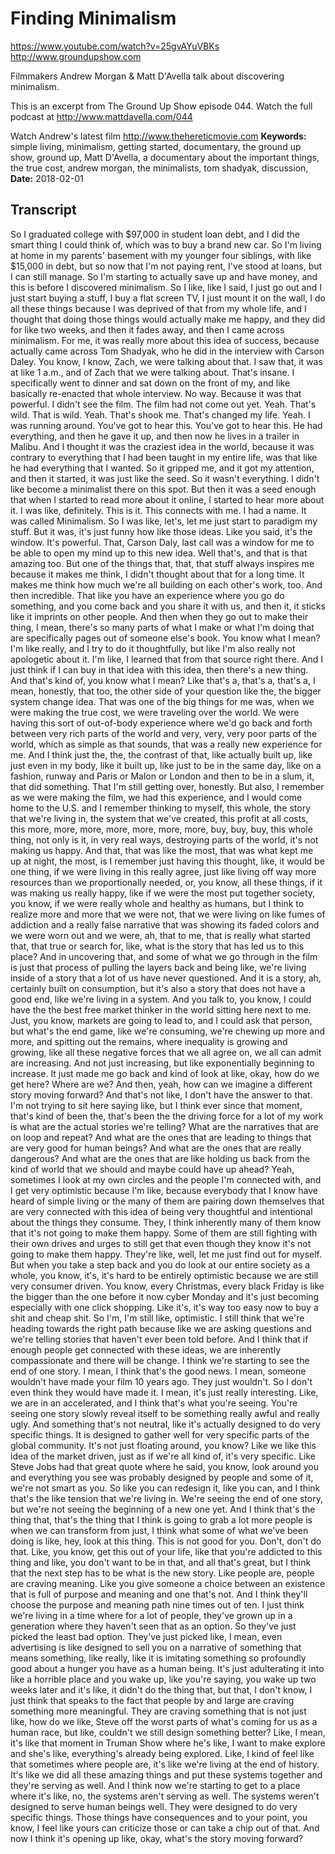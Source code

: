 # Finding Minimalism
https://www.youtube.com/watch?v=25gvAYuVBKs
http://www.groundupshow.com

Filmmakers Andrew Morgan & Matt D'Avella talk about discovering minimalism.

This is an excerpt from The Ground Up Show episode 044. Watch the full podcast at http://www.mattdavella.com/044

Watch Andrew's latest film http://www.thehereticmovie.com
**Keywords:** simple living, minimalism, getting started, documentary, the ground up show, ground up, Matt D'Avella, a documentary about the important things, the true cost, andrew morgan, the minimalists, tom shadyak, discussion, 
**Date:** 2018-02-01

## Transcript
 So I graduated college with $97,000 in student loan debt, and I did the smart thing I could think of, which was to buy a brand new car. So I'm living at home in my parents' basement with my younger four siblings, with like $15,000 in debt, but so now that I'm not paying rent, I've stood at loans, but I can still manage. So I'm starting to actually save up and have money, and this is before I discovered minimalism. So I like, like I said, I just go out and I just start buying a stuff, I buy a flat screen TV, I just mount it on the wall, I do all these things because I was deprived of that from my whole life, and I thought that doing those things would actually make me happy, and they did for like two weeks, and then it fades away, and then I came across minimalism. For me, it was really more about this idea of success, because actually came across Tom Shadyak, who he did in the interview with Carson Daley. You know, I know, Zach, we were talking about that. I saw that, it was at like 1 a.m., and of Zach that we were talking about. That's insane. I specifically went to dinner and sat down on the front of my, and like basically re-enacted that whole interview. No way. Because it was that powerful. I didn't see the film. The film had not come out yet. Yeah. That's wild. That is wild. Yeah. That's shook me. That's changed my life. Yeah. I was running around. You've got to hear this. You've got to hear this. He had everything, and then he gave it up, and then now he lives in a trailer in Malibu. And I thought it was the craziest idea in the world, because it was contrary to everything that I had been taught in my entire life, was that like he had everything that I wanted. So it gripped me, and it got my attention, and then it started, it was just like the seed. So it wasn't everything. I didn't like become a minimalist there on this spot. But then it was a seed enough that when I started to read more about it online, I started to hear more about it. I was like, definitely. This is it. This connects with me. I had a name. It was called Minimalism. So I was like, let's, let me just start to paradigm my stuff. But it was, it's just funny how like those ideas. Like you said, it's the window. It's powerful. That, Carson Daly, last call was a window for me to be able to open my mind up to this new idea. Well that's, and that is that amazing too. But one of the things that, that, that stuff always inspires me because it makes me think, I didn't thought about that for a long time. It makes me think how much we're all building on each other's work, too. And then incredible. That like you have an experience where you go do something, and you come back and you share it with us, and then it, it sticks like it imprints on other people. And then when they go out to make their thing, I mean, there's so many parts of what I make or what I'm doing that are specifically pages out of someone else's book. You know what I mean? I'm like really, and I try to do it thoughtfully, but like I'm also really not apologetic about it. I'm like, I learned that from that source right there. And I just think if I can buy in that idea with this idea, then there's a new thing. And that's kind of, you know what I mean? Like that's a, that's a, that's a, I mean, honestly, that too, the other side of your question like the, the bigger system change idea. That was one of the big things for me was, when we were making the true cost, we were traveling over the world. We were having this sort of out-of-body experience where we'd go back and forth between very rich parts of the world and very, very, very poor parts of the world, which as simple as that sounds, that was a really new experience for me. And I think just the, the, the contrast of that, like actually built up, like just even in my body, like it built up, like just to be in the same day, like on a fashion, runway and Paris or Malon or London and then to be in a slum, it, that did something. That I'm still getting over, honestly. But also, I remember as we were making the film, we had this experience, and I would come home to the U.S. and I remember thinking to myself, this whole, the story that we're living in, the system that we've created, this profit at all costs, this more, more, more, more, more, more, more, buy, buy, buy, this whole thing, not only is it, in very real ways, destroying parts of the world, it's not making us happy. And that, that was like the most, that was what kept me up at night, the most, is I remember just having this thought, like, it would be one thing, if we were living in this really agree, just like living off way more resources than we proportionally needed, or, you know, all these things, if it was making us really happy, like if we were the most put together society, you know, if we were really whole and healthy as humans, but I think to realize more and more that we were not, that we were living on like fumes of addiction and a really false narrative that was showing its faded colors and we were worn out and we were, ah, that to me, that is really what started that, that true or search for, like, what is the story that has led us to this place? And in uncovering that, and some of what we go through in the film is just that process of pulling the layers back and being like, we're living inside of a story that a lot of us have never questioned. And it is a story, ah, certainly built on consumption, but it's also a story that does not have a good end, like we're living in a system. And you talk to, you know, I could have the the best free market thinker in the world sitting here next to me. Just, you know, markets are going to lead to, and I could ask that person, but what's the end game, like we're consuming, we're chewing up more and more, and spitting out the remains, where inequality is growing and growing, like all these negative forces that we all agree on, we all can admit are increasing. And not just increasing, but like exponentially beginning to increase. It just made me go back and kind of look at like, okay, how do we get here? Where are we? And then, yeah, how can we imagine a different story moving forward? And that's not like, I don't have the answer to that. I'm not trying to sit here saying like, but I think ever since that moment, that's kind of been the, that's been the the driving force for a lot of my work is what are the actual stories we're telling? What are the narratives that are on loop and repeat? And what are the ones that are leading to things that are very good for human beings? And what are the ones that are really dangerous? And what are the ones that are like holding us back from the kind of world that we should and maybe could have up ahead? Yeah, sometimes I look at my own circles and the people I'm connected with, and I get very optimistic because I'm like, because everybody that I know have heard of simple living or the many of them are pairing down themselves that are very connected with this idea of being very thoughtful and intentional about the things they consume. They, I think inherently many of them know that it's not going to make them happy. Some of them are still fighting with their own drives and urges to still get that even though they know it's not going to make them happy. They're like, well, let me just find out for myself. But when you take a step back and you do look at our entire society as a whole, you know, it's, it's hard to be entirely optimistic because we are still very consumer driven. You know, every Christmas, every black Friday is like the bigger than the one before it now cyber Monday and it's just becoming especially with one click shopping. Like it's, it's way too easy now to buy a shit and cheap shit. So I'm, I'm still like, optimistic. I still think that we're heading towards the right path because like we are asking questions and we're telling stories that haven't ever been told before. And I think that if enough people get connected with these ideas, we are inherently compassionate and there will be change. I think we're starting to see the end of one story. I mean, I think that's the good news. I mean, someone wouldn't have made your film 10 years ago. They just wouldn't. So I don't even think they would have made it. I mean, it's just really interesting. Like, we are in an accelerated, and I think that's what you're seeing. You're seeing one story slowly reveal itself to be something really awful and really ugly. And something that's not neutral, like it's actually designed to do very specific things. It is designed to gather well for very specific parts of the global community. It's not just floating around, you know? Like we like this idea of the market driven, just as if we're all kind of, it's very specific. Like Steve Jobs had that great quote where he said, you know, look around you and everything you see was probably designed by people and some of it, we're not smart as you. So like you can redesign it, like you can, and I think that's the like tension that we're living in. We're seeing the end of one story, but we're not seeing the beginning of a new one yet. And I think that's the thing that, that's the thing that I think is going to grab a lot more people is when we can transform from just, I think what some of what we've been doing is like, hey, look at this thing. This is not good for you. Don't, don't do that. Like, you know, get this out of your life, like that you're addicted to this thing and like, you don't want to be in that, and all that's great, but I think that the next step has to be what is the new story. Like people are, people are craving meaning. Like you give someone a choice between an existence that is full of purpose and meaning and one that's not. And I think they'll choose the purpose and meaning path nine times out of ten. I just think we're living in a time where for a lot of people, they've grown up in a generation where they haven't seen that as an option. So they've just picked the least bad option. They've just picked like, I mean, even advertising is like designed to sell you on a narrative of something that means something, like really, like it is imitating something so profoundly good about a hunger you have as a human being. It's just adulterating it into like a horrible place and you wake up, like you're saying, you wake up two weeks later and it's like, it didn't do the thing that, but that, I don't know, I just think that speaks to the fact that people by and large are craving something more meaningful. They are craving something that is not just like, how do we like, Steve off the worst parts of what's coming for us as a human race, but like, couldn't we still design something better? Like, I mean, it's like that moment in Truman Show where he's like, I want to make explore and she's like, everything's already being explored. Like, I kind of feel like that sometimes where people are, it's like we're living at the end of history. It's like we did all these amazing things and put these systems together and they're serving as well. And I think now we're starting to get to a place where it's like, no, the systems aren't serving as well. The systems weren't designed to serve human beings well. They were designed to do very specific things. Those things have consequences and to your point, you know, I feel like yours can criticize those or can take a chip out of that. And now I think it's opening up like, okay, what's the story moving forward?
